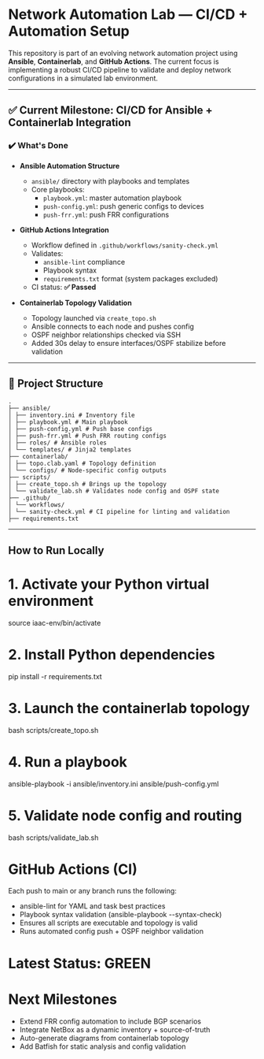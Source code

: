 #  Network Automation Lab — CI/CD + Automation Setup

This repository is part of an evolving network automation project using **Ansible**, **Containerlab**, and **GitHub Actions**. The current focus is implementing a robust CI/CD pipeline to validate and deploy network configurations in a simulated lab environment.

---

## ✅ Current Milestone: CI/CD for Ansible + Containerlab Integration

### ✔️ What's Done

- **Ansible Automation Structure**
  - `ansible/` directory with playbooks and templates
  - Core playbooks:
    - `playbook.yml`: master automation playbook
    - `push-config.yml`: push generic configs to devices
    - `push-frr.yml`: push FRR configurations

- **GitHub Actions Integration**
  - Workflow defined in `.github/workflows/sanity-check.yml`
  - Validates:
    - `ansible-lint` compliance
    - Playbook syntax
    - `requirements.txt` format (system packages excluded)
  - CI status: **✅ Passed**

- **Containerlab Topology Validation**
  - Topology launched via `create_topo.sh`
  - Ansible connects to each node and pushes config
  - OSPF neighbor relationships checked via SSH
  - Added 30s delay to ensure interfaces/OSPF stabilize before validation

---

## 📁 Project Structure
```
.
├── ansible/
│ ├── inventory.ini # Inventory file
│ ├── playbook.yml # Main playbook
│ ├── push-config.yml # Push base configs
│ ├── push-frr.yml # Push FRR routing configs
│ ├── roles/ # Ansible roles
│ └── templates/ # Jinja2 templates
├── containerlab/
│ ├── topo.clab.yaml # Topology definition
│ └── configs/ # Node-specific config outputs
├── scripts/
│ ├── create_topo.sh # Brings up the topology
│ └── validate_lab.sh # Validates node config and OSPF state
├── .github/
│ └── workflows/
│ └── sanity-check.yml # CI pipeline for linting and validation
├── requirements.txt
```

---

##  How to Run Locally

# 1. Activate your Python virtual environment
source iaac-env/bin/activate

# 2. Install Python dependencies
pip install -r requirements.txt

# 3. Launch the containerlab topology
bash scripts/create_topo.sh

# 4. Run a playbook
ansible-playbook -i ansible/inventory.ini ansible/push-config.yml

# 5. Validate node config and routing
bash scripts/validate_lab.sh

# GitHub Actions (CI)
Each push to main or any branch runs the following:
- ansible-lint for YAML and task best practices
- Playbook syntax validation (ansible-playbook --syntax-check)
- Ensures all scripts are executable and topology is valid
- Runs automated config push + OSPF neighbor validation

# Latest Status: GREEN

# Next Milestones
 - Extend FRR config automation to include BGP scenarios
 - Integrate NetBox as a dynamic inventory + source-of-truth
 - Auto-generate diagrams from containerlab topology
 - Add Batfish for static analysis and config validation
